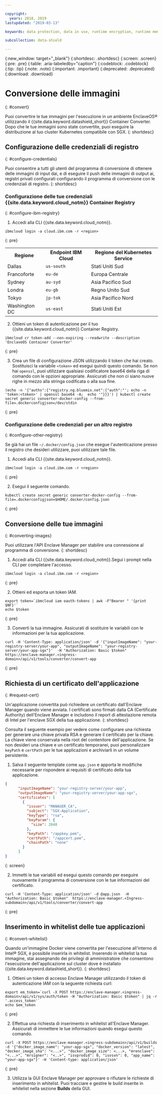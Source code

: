 ```yaml
---

copyright:
  years: 2018, 2019
lastupdated: "2019-03-13"

keywords: data protection, data in use, runtime encryption, runtime memory encryption, encrypted memory, intel sgx, software guard extensions, fortanix runtime encryption

subcollection: data-shield

---
```


{:new_window: target="_blank"}
{:shortdesc: .shortdesc}
{:screen: .screen}
{:pre: .pre}
{:table: .aria-labeledby="caption"}
{:codeblock: .codeblock}
{:tip: .tip}
{:note: .note}
{:important: .important}
{:deprecated: .deprecated}
{:download: .download}

# Conversione delle immagini
{: #convert}

Puoi convertire le tue immagini per l'esecuzione in un ambiente EnclaveOS® utilizzando il {{site.data.keyword.datashield_short}} Container Converter. Dopo che le tue immagini sono state convertite, puoi eseguire la distribuzione al tuo cluster Kubernetes compatibile con SGX.
{: shortdesc}


## Configurazione delle credenziali di registro
{: #configure-credentials}

Puoi consentire a tutti gli utenti del programma di conversione di ottenere delle immagini di input dai, e di eseguire il push delle immagini di output ai, registri privati configurati configurando il programma di conversione con le credenziali di registro.
{: shortdesc}

### Configurazione delle tue credenziali {{site.data.keyword.cloud_notm}} Container Registry
{: #configure-ibm-registry}

1. Accedi alla CLI {{site.data.keyword.cloud_notm}}.

  ```
  ibmcloud login -a cloud.ibm.com -r <region>
  ```
  {: pre}

  <table>
    <tr>
      <th>Regione </th>
      <th>Endpoint IBM Cloud</th>
      <th>Regione del Kubernetes Service</th>
    </tr>
    <tr>
      <td>Dallas</td>
      <td><code>us-south</code></td>
      <td>Stati Uniti Sud</td>
    </tr>
    <tr>
      <td>Francoforte</td>
      <td><code>eu-de</code></td>
      <td>Europa Centrale</td>
    </tr>
    <tr>
      <td>Sydney</td>
      <td><code>au-syd</code></td>
      <td>Asia Pacifico Sud</td>
    </tr>
    <tr>
      <td>Londra</td>
      <td><code>eu-gb</code></td>
      <td>Regno Unito Sud</td>
    </tr>
    <tr>
      <td>Tokyo</td>
      <td><code>jp-tok</code></td>
      <td>Asia Pacifico Nord</td>
    </tr>
    <tr>
      <td>Washington DC</td>
      <td><code>us-east</code></td>
      <td>Stati Uniti Est</td>
    </tr>
  </table>

2. Ottieni un token di autenticazione per il tuo {{site.data.keyword.cloud_notm}} Container Registry.

  ```
  ibmcloud cr token-add --non-expiring --readwrite --description 'EnclaveOS Container Converter'
  ```
  {: pre}

3. Crea un file di configurazione JSON utilizzando il token che hai creato. Sostituisci la variabile `<token>` ed esegui quindi questo comando. Se non hai `openssl`, puoi utilizzare qualsiasi codificatore base64 della riga di comando con le opzioni appropriate. Assicurati che non ci siano nuove righe in mezzo alla stringa codificata o alla sua fine.

  ```
  (echo -n '{"auths":{"registry.ng.bluemix.net":{"auth":"'; echo -n 'token:<token>' | openssl base64 -A;  echo '"}}}') | kubectl create secret generic converter-docker-config --from-file=.dockerconfigjson=/dev/stdin
  ```
  {: pre}

### Configurazione delle credenziali per un altro registro
{: #configure-other-registry}

Se già hai un file `~/.docker/config.json` che esegue l'autenticazione presso il registro che desideri utilizzare, puoi utilizzare tale file.

1. Accedi alla CLI {{site.data.keyword.cloud_notm}}.

  ```
  ibmcloud login -a cloud.ibm.com -r <region>
  ```
  {: pre}

2. Esegui il seguente comando.

  ```
  kubectl create secret generic converter-docker-config --from-file=.dockerconfigjson=$HOME/.docker/config.json
  ```
  {: pre}



## Conversione delle tue immagini
{: #converting-images}

Puoi utilizzare l'API Enclave Manager per stabilire una connessione al programma di conversione.
{: shortdesc}

1. Accedi alla CLI {{site.data.keyword.cloud_notm}}.Segui i prompt nella CLI per completare l'accesso.

  ```
  ibmcloud login -a cloud.ibm.com -r <region>
  ```
  {: pre}

2. Ottieni ed esporta un token IAM.

  ```
  export token=`ibmcloud iam oauth-tokens | awk -F"Bearer " '{print $NF}'`
  echo $token
  ```
  {: pre}

3. Converti la tua immagine. Assicurati di sostituire le variabili con le informazioni per la tua applicazione.

  ```
  curl -H 'Content-Type: application/json' -d '{"inputImageName": "your-registry-server/your-app", "outputImageName": "your-registry-server/your-app-sgx"}'  -H "Authorization: Basic $token"  https://enclave-manager.<ingress-domain>/api/v1/tools/converter/convert-app
  ```
  {: pre}



## Richiesta di un certificato dell'applicazione
{: #request-cert}

Un'applicazione convertita può richiedere un certificato dall'Enclave Manager quando viene avviata. I certificati sono firmati dalla CA (Certificate Authority) dell'Enclave Manager e includono il report di attestazione remota di Intel per l'enclave SGX della tua applicazione.
{: shortdesc}

Consulta il seguente esempio per vedere come configurare una richiesta per generare una chiave privata RSA e generare il certificato per la chiave. La chiave viene conservata nella root del contenitore dell'applicazione. Se non desideri una chiave e un certificato temporanei, puoi personalizzare `keyPath` e `certPath` per le tue applicazioni e archiviarli in un volume persistente.

1. Salva il seguente template come `app.json` e apporta le modifiche necessarie per rispondere ai requisiti di certificato della tua applicazione.

 ```json
 {
       "inputImageName": "your-registry-server/your-app",
       "outputImageName": "your-registry-server/your-app-sgx",
       "certificates": [
         {
           "issuer": "MANAGER_CA",
           "subject": "SGX-Application",
           "keyType": "rsa",
           "keyParam": {
             "size": 2048
           },
           "keyPath": "/appkey.pem",
           "certPath": "/appcert.pem",
           "chainPath": "none"
         }
       ]
 }
 ```
 {: screen}

2. Immetti le tue variabili ed esegui questo comando per eseguire nuovamente il programma di conversione con le tue informazioni del certificato.

 ```
 curl -H 'Content-Type: application/json' -d @app.json  -H "Authorization: Basic $token"  https://enclave-manager.<Ingress-subdomain>/api/v1/tools/converter/convert-app
 ```
 {: pre}


## Inserimento in whitelist delle tue applicazioni
{: #convert-whitelist}

Quando un'immagine Docker viene convertita per l'esecuzione all'interno di Intel® SGX, è possibile inserirla in whitelist. Inserendo in whitelist la tua immagine, stai assegnando dei privilegi di amministratore che consentono l'esecuzione dell'applicazione sul cluster dove è installato {{site.data.keyword.datashield_short}}.
{: shortdesc}

1. Ottieni un token di accesso Enclave Manager utilizzando il token di autenticazione IAM con la seguente richiesta curl:

  ```
  export em_token=`curl -X POST https://enclave-manager.<ingress-domain>/api/v1/sys/auth/token -H "Authorization: Basic $token" | jq -r '.access_token'`
  echo $em_token
  ```
  {: pre}

2. Effettua una richiesta di inserimento in whitelist all'Enclave Manager. Assicurati di immettere le tue informazioni quando esegui questo comando.

  ```
  curl -X POST https://enclave-manager.<ingress-subdomain>/api/v1/builds -d '{"docker_image_name": "your-app-sgx", "docker_version": "latest", "docker_image_sha": "<...>", "docker_image_size": <...>, "mrenclave": "<...>", "mrsigner": "<..>", "isvprodid": 0, "isvsvn": 0, "app_name": "your-app-sgx"}' -H 'Content-type: application/json'
  ```
  {: pre}

3. Utilizza la GUI Enclave Manager per approvare o rifiutare le richieste di inserimento in whitelist. Puoi tracciare e gestire le build inserite in whitelist nella sezione **Builds** della GUI.
